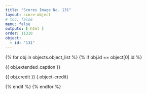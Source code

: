 ```yaml
---
title: "Scores Image No. 131"
layout: score-object
# toc: false
menu: false
outputs: [ html ]
order: 11310
object:
  - id: "131"
---
```


{% for obj in objects.object_list %}
{% if obj.id == object[0].id %}

{{ obj.extended_caption }}

{{ obj.credit }} {.object-credit}

{% endif %}
{% endfor %}
